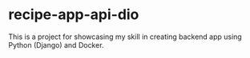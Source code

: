 # recipe-app-api-dio
This  is a project for showcasing my skill in creating backend app using Python (Django) and Docker.
